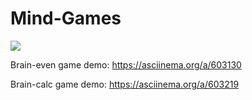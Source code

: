 # Mind-Games

<a href="https://codeclimate.com/github/kreker783/Mind-Games/maintainability"><img src="https://api.codeclimate.com/v1/badges/c78e4a052e8ca4c97b20/maintainability" /></a>

Brain-even game demo:
https://asciinema.org/a/603130


Brain-calc game demo:
https://asciinema.org/a/603219
